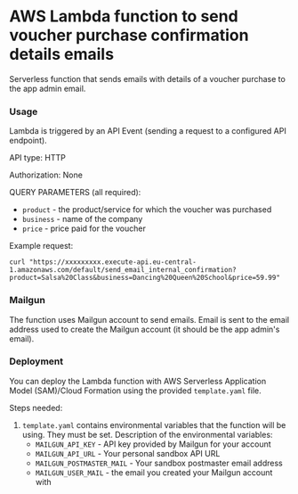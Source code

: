 AWS Lambda function to send voucher purchase confirmation details emails
===========================================================================

Serverless function that sends emails with details of a voucher purchase to the app admin email.


### Usage

Lambda is triggered by an API Event (sending a request to a configured API endpoint). 

API type: HTTP

Authorization: None

QUERY PARAMETERS (all required):
* `product` - the product/service for which the voucher was purchased
* `business` - name of the company
* `price` - price paid for the voucher


Example request:

```.env
curl "https://xxxxxxxxx.execute-api.eu-central-1.amazonaws.com/default/send_email_internal_confirmation?product=Salsa%20Class&business=Dancing%20Queen%20School&price=59.99"
```

### Mailgun

The function uses Mailgun account to send emails. Email is sent to the email address used to create the Mailgun account
(it should be the app admin's email).

### Deployment

You can deploy the Lambda function with AWS Serverless Application Model (SAM)/Cloud Formation using the
provided `template.yaml` file. 

Steps needed:
1. `template.yaml` contains environmental variables that the function will be using. They must be set. Description
of the environmental variables:
    *  `MAILGUN_API_KEY` - API key provided by Mailgun for your account
    *  `MAILGUN_API_URL` - Your personal sandbox API URL
    *  `MAILGUN_POSTMASTER_MAIL` - Your sandbox postmaster email address
    *  `MAILGUN_USER_MAIL` - the email you created your Mailgun account with
    



